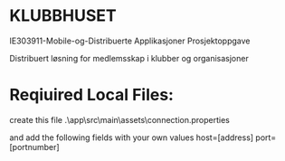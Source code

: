 # KLUBBHUSET
IE303911-Mobile-og-Distribuerte Applikasjoner Prosjektoppgave

Distribuert løsning for medlemsskap i klubber og organisasjoner



# Reqiuired Local Files:
create this file
.\app\src\main\assets\connection.properties

and add the following fields with your own values
host=[address]
port=[portnumber]
